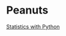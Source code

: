 # Peanuts

[Statistics with Python](https://nbviewer.jupyter.org/github/scalefreeus/peanuts/blob/master/notebooks/statistics/Intro.ipynb)

